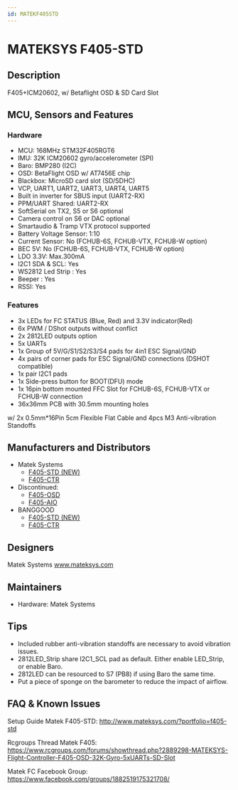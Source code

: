 ```yaml
---
id: MATEKF405STD
---
```


# MATEKSYS F405-STD

## Description

F405+ICM20602, w/ Betaflight OSD & SD Card Slot

## MCU, Sensors and Features

### Hardware

- MCU: 168MHz STM32F405RGT6
- IMU: 32K ICM20602 gyro/accelerometer (SPI)
- Baro: BMP280 (I2C)
- OSD: BetaFlight OSD w/ AT7456E chip
- Blackbox: MicroSD card slot (SD/SDHC)
- VCP, UART1, UART2, UART3, UART4, UART5
- Built in inverter for SBUS input (UART2-RX)
- PPM/UART Shared: UART2-RX
- SoftSerial on TX2, S5 or S6 optional
- Camera control on S6 or DAC optional
- Smartaudio & Tramp VTX protocol supported
- Battery Voltage Sensor: 1:10
- Current Sensor: No (FCHUB-6S, FCHUB-VTX, FCHUB-W option)
- BEC 5V: No (FCHUB-6S, FCHUB-VTX, FCHUB-W option)
- LDO 3.3V: Max.300mA
- I2C1 SDA & SCL: Yes
- WS2812 Led Strip : Yes
- Beeper : Yes
- RSSI: Yes

### Features

- 3x LEDs for FC STATUS (Blue, Red) and 3.3V indicator(Red)
- 6x PWM / DShot outputs without conflict
- 2x 2812LED outputs option
- 5x UARTs
- 1x Group of 5V/G/S1/S2/S3/S4 pads for 4in1 ESC Signal/GND
- 4x pairs of corner pads for ESC Signal/GND connections (DSHOT compatible)
- 1x pair I2C1 pads
- 1x Side-press button for BOOT(DFU) mode
- 1x 16pin bottom mounted FFC Slot for FCHUB-6S, FCHUB-VTX or FCHUB-W connection
- 36x36mm PCB with 30.5mm mounting holes

w/ 2x 0.5mm\*16Pin 5cm Flexible Flat Cable and 4pcs M3 Anti-vibration Standoffs

## Manufacturers and Distributors

- Matek Systems
  - [F405-STD (NEW)](http://www.mateksys.com/?portfolio=f405-std)
  - [F405-CTR](http://www.mateksys.com/?portfolio=f405-ctr)
- Discontinued:
  - [F405-OSD](http://www.mateksys.com/?portfolio=f405-osd)
  - [F405-AIO](http://www.mateksys.com/?portfolio=f405-aio)
- BANGGOOD
  - [F405-STD (NEW)](https://www.banggood.com/Matek-F405-OSD-BetaFlight-STM32F405-Flight-Controller-Built-in-OSD-Inverter-for-RC-Multirotor-FPV-Racing-Drone-p-1141282.html)
  - [F405-CTR](http://www.banggood.com/Matek-Systems-BetaFlight-F405-AIO-STM32F405-Flight-Controller-Built-in-PDB-5V2A-9V2A-Dual-BEC-p-1165338.html)

## Designers

Matek Systems www.mateksys.com

## Maintainers

- Hardware: Matek Systems

## Tips

- Included rubber anti-vibration standoffs are necessary to avoid vibration issues.
- 2812LED_Strip share I2C1_SCL pad as default. Either enable LED_Strip, or enable Baro.
- 2812LED can be resourced to S7 (PB8) if using Baro the same time.
- Put a piece of sponge on the barometer to reduce the impact of airflow.

## FAQ & Known Issues

Setup Guide Matek F405-STD: http://www.mateksys.com/?portfolio=f405-std

Rcgroups Thread Matek F405: https://www.rcgroups.com/forums/showthread.php?2889298-MATEKSYS-Flight-Controller-F405-OSD-32K-Gyro-5xUARTs-SD-Slot

Matek FC Facebook Group: https://www.facebook.com/groups/1882519175321708/
